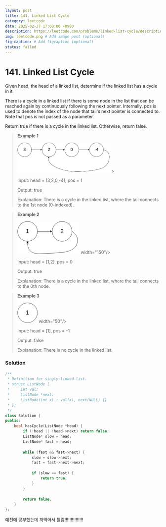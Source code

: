 ```yaml
---
layout: post
title: 141. Linked List Cycle
category: leetcode
date: 2025-02-27 17:00:00 +0900
description: https://leetcode.com/problems/linked-list-cycle/description/?envType=study-plan-v2&envId=top-interview-150
img: leetcode.png # Add image post (optional)
fig-caption: # Add figcaption (optional)
status: failed
---
```


# 141. Linked List Cycle

Given head, the head of a linked list, determine if the linked list has a cycle in it.

There is a cycle in a linked list if there is some node in the list that can be reached again by continuously following the next pointer. Internally, pos is used to denote the index of the node that tail's next pointer is connected to. Note that pos is not passed as a parameter.

Return true if there is a cycle in the linked list. Otherwise, return false.

 

> **Example 1**
> 
> <img src="../imgs/circularlinkedlist.png" alt="circularlinkedlist" width="300"/> >
> 
> Input: head = [3,2,0,-4], pos = 1
> 
> Output: true
> 
> Explanation: There is a cycle in the linked list, where the tail connects to the 1st node (0-indexed).

> **Example 2**
> 
> <img src="../imgs/circularlinkedlist_test2.png" alt="circularlinkedlist_test2" > width="150"/>
> 
> Input: head = [1,2], pos = 0
> 
> Output: true
> 
> Explanation: There is a cycle in the linked list, where the tail connects to the 0th node.

> **Example 3**
> 
> <img src="../imgs/circularlinkedlist_test3.png" alt="circularlinkedlist_test3" > width="50"/>
> 
> Input: head = [1], pos = -1
> 
> Output: false
> 
> Explanation: There is no cycle in the linked list.


### Solution 
```cpp
/**
 * Definition for singly-linked list.
 * struct ListNode {
 *     int val;
 *     ListNode *next;
 *     ListNode(int x) : val(x), next(NULL) {}
 * };
 */
class Solution {
public:
    bool hasCycle(ListNode *head) {
        if (!head || !head->next) return false;
        ListNode* slow = head;
        ListNode* fast = head;

        while (fast && fast->next) { 
            slow = slow->next; 
            fast = fast->next->next; 

            if (slow == fast) { 
                return true;
            }
        }

        return false; 
    }
};
```

예전에 공부했는데 까먹어서 틀림!!!!!!!!!!!!!!!